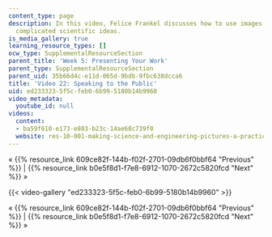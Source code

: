 ```yaml
---
content_type: page
description: In this video, Felice Frankel discusses how to use images to help explain
  complicated scientific ideas.
is_media_gallery: true
learning_resource_types: []
ocw_type: SupplementalResourceSection
parent_title: 'Week 5: Presenting Your Work'
parent_type: SupplementalResourceSection
parent_uid: 35b66d4c-e11d-065d-9bdb-9fbc638dcca6
title: 'Video 22: Speaking to the Public'
uid: ed233323-5f5c-feb0-6b99-5180b14b9960
video_metadata:
  youtube_id: null
videos:
  content:
  - ba59f610-e173-e803-b23c-14ae68c739f0
  website: res-10-001-making-science-and-engineering-pictures-a-practical-guide-to-presenting-your-work-spring-2016
---
```


« {{% resource_link 609ce82f-144b-f02f-2701-09db6f0bbf64 "Previous" %}} | {{% resource_link b0e5f8d1-f7e8-6912-1070-2672c5820fcd "Next" %}} »

{{< video-gallery "ed233323-5f5c-feb0-6b99-5180b14b9960" >}}


« {{% resource_link 609ce82f-144b-f02f-2701-09db6f0bbf64 "Previous" %}} | {{% resource_link b0e5f8d1-f7e8-6912-1070-2672c5820fcd "Next" %}} »
